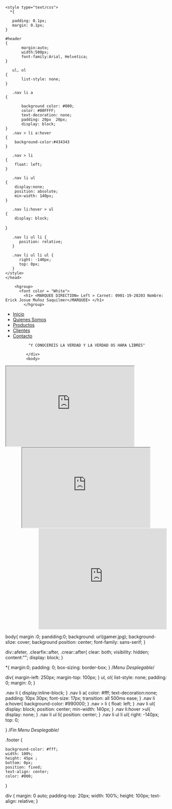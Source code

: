 <html> 
  <head>
    <link rel="stylesheet" type="text/css" href="estilos.css">
    <title> GamerSHOPS.gt</title>

    <style type="text/css">
      *{

       padding: 0.1px;
       margin: 0.1px;
    }

    #header
    {  
           margin:auto;
           width:500px;
           font-family:Arial, Helvetica;
    }

       ul, ol  
    {
           list-style: none;
    }

       .nav li a 
    {

           background color: #000;
           color: #00FFFF;
           text-decoration: none;
           padding: 20px  20px;
           display: block;
    }
       .nav > li a:hover 
    {
        background-color:#434343 
    }

       .nav > li 
    {
        float: left;
    }

       .nav li ul 
    {
        display:none;
        position: absolute;
        min-width: 140px;
    }

       .nav li:hover > ul
    {
        display: block;
   }

       .nav li ul li {
          position: relative;
       }

       .nav li ul li ul {
          right: -140px;
          top: 0px;
       }
    </style>
    </head>
  <body> 
  	
      	<hgroup>
          <font color = "White">
      		<h1> <MARQUEE DIRECTION= Left > Carnet: 0901-19-20203 Nombre: Erick Josue Muñoz Saquilmer</MARQUEE> </h1>
      		</hgroup> 

<div>
  <ul class="nav">
    <li><a href="">Inicio</a></li>
    <li><a href="">Quienes Somos</a></li>
    <li><a href="">Productos</a></li>
    <li><a href="">Clientes</a></li>
    <li><a href="">Contacto</a></li> 
  </ul>
</div>
              <div class= "footer"> 
             
              "Y CONOCEREIS LA VERDAD Y LA VERDAD OS HARA LIBRES" 

             </div>
             <body>

     
 <div align="left">

  <iframe width="400" height="250" src="https://www.youtube.com/embed/RkC0l4iekYo" title="YouTube video player" frameborder="1" allow="accelerometer; autoplay; clipboard-write; encrypted-media; gyroscope; picture-in-picture" allowfullscreen></iframe> 
</div>

<div align="center">

 <iframe width="400" height="250"src="https://www.youtube.com/embed/KHLfCFMKxPg" title="YouTube video player" frameborder="1" allow="accelerometer; autoplay; clipboard-write; encrypted-media; gyroscope; picture-in-picture" allowfullscreen></iframe> 

</div>

<div align= "right">
  <iframe width="400" height="315" src="https://www.youtube.com/embed/gUEhQ65FOJ8" title="YouTube video player" frameborder="0" allow="accelerometer; autoplay; clipboard-write; encrypted-media; gyroscope; picture-in-picture" allowfullscreen></iframe>
</div>
   </body>
          </html>



body{
	margin :0;
	pandding:0;
	background: url(gamer.jpg);
	background-slize: cover;
	background position: center;
	font-family: sans-serif; 
}
 
 div::afeter,
 .clearfix::after,
 .crear::after{
 	clear: both;
 	visibility: hidden;
 	content:"";
 	display: block;
 }

*{
	margin:0;
	padding: 0;
	box-sizing: border-box;
}
/*Menu Desplegable*/

div{
	margin-left: 250px;
	margin-top: 100px;
}
ul, ol{
	list-style: none;
	padding: 0;
	margin: 0;
}

.nav li {
	display:inline-block;
}
.nav li a{
	color: #fff;
	text-decoration:none;
	padding: 10px 30px;
	font-size: 17px;
	transition: all 500ms ease;
}
.nav li a:hover{
	background-color: #990000;
}
.nav > li {
	float: left;
}
.nav li ul{
	display: block;
	position: center;
	min-width: 140px;
}
.nav li:hover >ul{
	display: none;
}
.nav li ul li{
	position: center;
}
.nav li ul li ul{
	right: -140px;
	top: 0;

}
/*Fin Menu Desplegable*/

.footer {

 	background-color: #fff;
 	width: 100%;
 	height: 45px ;
 	bottom: 0px;
 	position: fixed;
 	text-align: center;
 	color: #000;
 }

div {
	margin: 0 auto;
	padding-top: 20px;
	width: 100%;
	height: 100px;
	text-align: relative;
}


